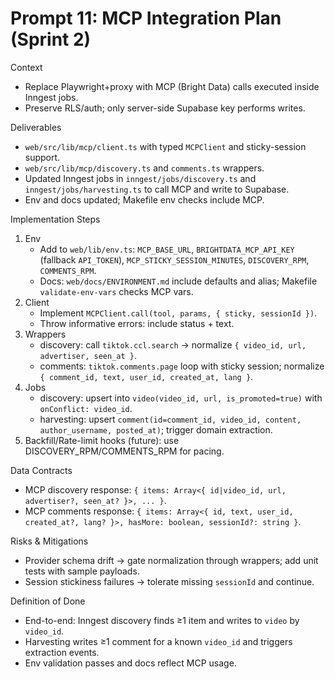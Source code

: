 # Prompt 11: MCP Integration Plan (Sprint 2)

Context
- Replace Playwright+proxy with MCP (Bright Data) calls executed inside Inngest jobs.
- Preserve RLS/auth; only server-side Supabase key performs writes.

Deliverables
- `web/src/lib/mcp/client.ts` with typed `MCPClient` and sticky-session support.
- `web/src/lib/mcp/discovery.ts` and `comments.ts` wrappers.
- Updated Inngest jobs in `inngest/jobs/discovery.ts` and `inngest/jobs/harvesting.ts` to call MCP and write to Supabase.
- Env and docs updated; Makefile env checks include MCP.

Implementation Steps
1) Env
   - Add to `web/lib/env.ts`: `MCP_BASE_URL`, `BRIGHTDATA_MCP_API_KEY` (fallback `API_TOKEN`), `MCP_STICKY_SESSION_MINUTES`, `DISCOVERY_RPM`, `COMMENTS_RPM`.
   - Docs: `web/docs/ENVIRONMENT.md` include defaults and alias; Makefile `validate-env-vars` checks MCP vars.
2) Client
   - Implement `MCPClient.call(tool, params, { sticky, sessionId })`.
   - Throw informative errors: include status + text.
3) Wrappers
   - discovery: call `tiktok.ccl.search` → normalize `{ video_id, url, advertiser, seen_at }`.
   - comments: `tiktok.comments.page` loop with sticky session; normalize `{ comment_id, text, user_id, created_at, lang }`.
4) Jobs
   - discovery: upsert into `video(video_id, url, is_promoted=true)` with `onConflict: video_id`.
   - harvesting: upsert `comment(id=comment_id, video_id, content, author_username, posted_at)`; trigger domain extraction.
5) Backfill/Rate-limit hooks (future): use DISCOVERY_RPM/COMMENTS_RPM for pacing.

Data Contracts
- MCP discovery response: `{ items: Array<{ id|video_id, url, advertiser?, seen_at? }>, ... }`.
- MCP comments response: `{ items: Array<{ id, text, user_id, created_at?, lang? }>, hasMore: boolean, sessionId?: string }`.

Risks & Mitigations
- Provider schema drift → gate normalization through wrappers; add unit tests with sample payloads.
- Session stickiness failures → tolerate missing `sessionId` and continue.

Definition of Done
- End-to-end: Inngest discovery finds ≥1 item and writes to `video` by `video_id`.
- Harvesting writes ≥1 comment for a known `video_id` and triggers extraction events.
- Env validation passes and docs reflect MCP usage.

